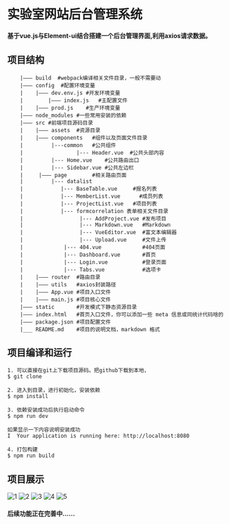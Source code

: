 # 实验室网站后台管理系统


#### 基于vue.js与Element-ui结合搭建一个后台管理界面,利用axios请求数据。


## 项目结构
```
    |——— build  #webpack编译相关文件目录，一般不需要动
	|——— config  #配置环境变量
	|    |——— dev.env.js #开发环境变量
	|		 |——— index.js   #主配置文件
	|    |——— prod.js    #生产环境变量
	|——— node_modules #一些常用安装的依赖
	|——— src #前端项目源码目录
	|    |——— assets  #资源目录
	|    |——— components   #组件以及页面文件目录
	|         |---common   #公共组件
	|              	  |--- Header.vue  #公共头部内容
	|		  |--- Home.vue    #公共路由出口
	|		  |--- Sidebar.vue #公共左边栏
	|	  |——— page        #相关路由页面
	|		  |--- datalist
	|			 |--- BaseTable.vue     #报名列表
	|			 |--- MemberList.vue	  #成员列表
	|			 |--- ProjectList.vue   #项目列表
	|			 |--- formcorrelation 表单相关文件目录
	|                  |--- AddProject.vue #发布项目
	|                  |--- Markdown.vue   #Markdown
	|                  |--- VueEditor.vue  #富文本编辑器
	|                  |--- Upload.vue     #文件上传
	|             |--- 404.vue             #404页面
	|             |--- Dashboard.vue       #首页      
	|             |--- Login.vue           #登录页面
	|             |--- Tabs.vue            #选项卡
	|    |——— router  #路由目录
	|	 |——— utils   #axios封装路径
	|    |——— App.vue #项目入口文件
	|    |——— main.js #项目核心文件
	|——— static       #开发模式下静态资源目录
	|——— index.html   #首页入口文件，你可以添加一些 meta 信息或同统计代码啥的
	|——— package.json #项目配置文件
	|___ README.md    #项目的说明文档，markdown 格式
```

## 项目编译和运行
    1. 可以直接在git上下载项目源码。把github下载到本地，
	$ git clone 

	2. 进入到目录，进行初始化，安装依赖
	$ npm install

	3. 依赖安装成功后执行启动命令
	$ npm run dev
	
	如果显示一下内容说明安装成功
	I  Your application is running here: http://localhost:8080

	4. 打包构建
	$ npm run build
	
## 项目展示
![1](https://tva1.sinaimg.cn/large/006nIlf0ly1g92g7mqk80j323g1dgju6.jpg)
![2](https://tva2.sinaimg.cn/large/006nIlf0ly1g92g7p1firj324a15on4v.jpg)
![3](https://tva4.sinaimg.cn/large/006nIlf0ly1g92g7xdhdnj32401f2q8c.jpg)
![4](https://tva3.sinaimg.cn/large/006nIlf0ly1g92g7t1zc5j322y19ktkp.jpg)
![5](https://tva2.sinaimg.cn/large/006nIlf0ly1g92g7vrpnlj323a1bs0y1.jpg)


#### 后续功能正在完善中......